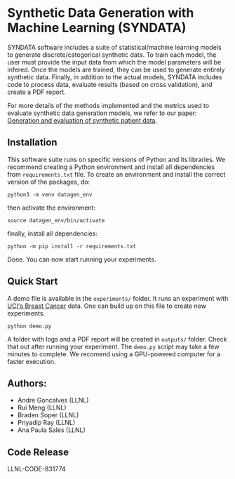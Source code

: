# Synthetic Data Generation with Machine Learning (SYNDATA)

SYNDATA software includes a suite of statistical/machine learning models to generate discrete/categorical synthetic data. To train each model, the user must provide the input data from which the model parameters will be infered. Once the models are trained, they can be used to generate entirely synthetic data. Finally, in addition to the actual models, SYNDATA includes code to process data, evaluate results (based on cross validation), and create a PDF report.

For more details of the methods implemented and the metrics used to evaluate synthetic data generation models, we refer to our paper: [Generation and evaluation of synthetic patient data](https://bmcmedresmethodol.biomedcentral.com/track/pdf/10.1186/s12874-020-00977-1.pdf).


## Installation

This software suite runs on specific versions of Python and its libraries. We recommend creating a Python environment and install all dependencies from `requirements.txt` file. To create an environment and install the correct version of the packages, do:

`python3 -m venv datagen_env`

then activate the environment:

`source datagen_env/bin/activate`

finally, install all dependencies:

`python -m pip install -r requirements.txt`

Done. You can now start running your experiments.


## Quick Start

A demo file is available in the `experiments/` folder. It runs an experiment with [UCI's Breast Cancer](https://archive.ics.uci.edu/ml/datasets/Breast+Cancer) data. One can build up on this file to create new experiments.

`python demo.py`

A folder with logs and a PDF report will be created in `outputs/` folder. Check that out after running your experiment. The `demo.py` script may take a few minutes to complete. We recomend using a GPU-powered computer for a faster execution.


## Authors:

- Andre Goncalves (LLNL)
- Rui Meng (LLNL)
- Braden Soper (LLNL)
- Priyadip Ray (LLNL)
- Ana Paula Sales (LLNL)


## Code Release

LLNL-CODE-831774
